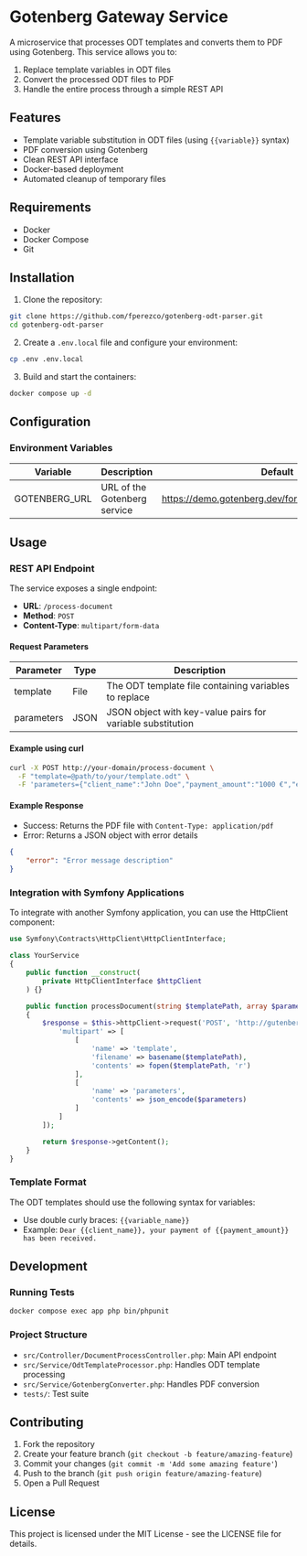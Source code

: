 # Gotenberg Gateway Service

A microservice that processes ODT templates and converts them to PDF using Gotenberg. This service allows you to:
1. Replace template variables in ODT files
2. Convert the processed ODT files to PDF
3. Handle the entire process through a simple REST API

## Features

- Template variable substitution in ODT files (using `{{variable}}` syntax)
- PDF conversion using Gotenberg
- Clean REST API interface
- Docker-based deployment
- Automated cleanup of temporary files

## Requirements

- Docker
- Docker Compose
- Git

## Installation

1. Clone the repository:
```bash
git clone https://github.com/fperezco/gotenberg-odt-parser.git
cd gotenberg-odt-parser
```

2. Create a `.env.local` file and configure your environment:
```bash
cp .env .env.local
```

3. Build and start the containers:
```bash
docker compose up -d
```


## Configuration

### Environment Variables

| Variable       | Description                  | Default                                              |
|---------------|------------------------------|------------------------------------------------------|
| GOTENBERG_URL | URL of the Gotenberg service | https://demo.gotenberg.dev/forms/libreoffice/convert |



## Usage

### REST API Endpoint

The service exposes a single endpoint:

- **URL**: `/process-document`
- **Method**: `POST`
- **Content-Type**: `multipart/form-data`

#### Request Parameters

| Parameter  | Type   | Description |
|------------|--------|-------------|
| template   | File   | The ODT template file containing variables to replace |
| parameters | JSON   | JSON object with key-value pairs for variable substitution |

#### Example using curl

```bash
curl -X POST http://your-domain/process-document \
  -F "template=@path/to/your/template.odt" \
  -F 'parameters={"client_name":"John Doe","payment_amount":"1000 €","email":"john@example.com"}'
```

#### Example Response

- Success: Returns the PDF file with `Content-Type: application/pdf`
- Error: Returns a JSON object with error details
```json
{
    "error": "Error message description"
}
```

### Integration with Symfony Applications

To integrate with another Symfony application, you can use the HttpClient component:

```php
use Symfony\Contracts\HttpClient\HttpClientInterface;

class YourService
{
    public function __construct(
        private HttpClientInterface $httpClient
    ) {}

    public function processDocument(string $templatePath, array $parameters): string
    {
        $response = $this->httpClient->request('POST', 'http://gutenberg-gateway/process-document', [
            'multipart' => [
                [
                    'name' => 'template',
                    'filename' => basename($templatePath),
                    'contents' => fopen($templatePath, 'r')
                ],
                [
                    'name' => 'parameters',
                    'contents' => json_encode($parameters)
                ]
            ]
        ]);

        return $response->getContent();
    }
}
```

### Template Format

The ODT templates should use the following syntax for variables:
- Use double curly braces: `{{variable_name}}`
- Example: `Dear {{client_name}}, your payment of {{payment_amount}} has been received.`

## Development

### Running Tests

```bash
docker compose exec app php bin/phpunit
```

### Project Structure

- `src/Controller/DocumentProcessController.php`: Main API endpoint
- `src/Service/OdtTemplateProcessor.php`: Handles ODT template processing
- `src/Service/GotenbergConverter.php`: Handles PDF conversion
- `tests/`: Test suite

## Contributing

1. Fork the repository
2. Create your feature branch (`git checkout -b feature/amazing-feature`)
3. Commit your changes (`git commit -m 'Add some amazing feature'`)
4. Push to the branch (`git push origin feature/amazing-feature`)
5. Open a Pull Request

## License

This project is licensed under the MIT License - see the LICENSE file for details. 